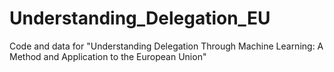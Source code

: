 # Understanding_Delegation_EU
Code and data for "Understanding Delegation Through Machine Learning: A Method and Application to the European Union"
